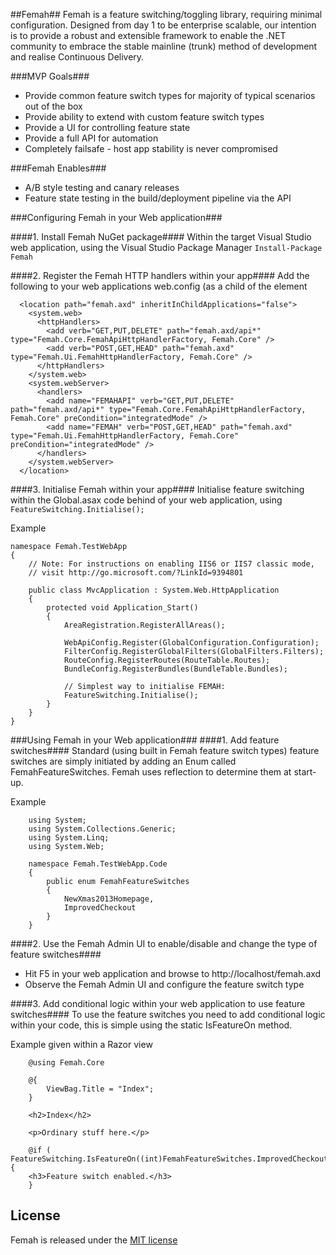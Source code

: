 ##Femah##
Femah is a feature switching/toggling library, requiring minimal configuration.  Designed from day 1 to be enterprise scalable, our intention is to provide a robust and extensible framework to enable the .NET community to embrace the stable mainline (trunk) method of development and realise Continuous Delivery.

###MVP Goals###
* Provide common feature switch types for majority of typical scenarios out of the box
* Provide ability to extend with custom feature switch types
* Provide a UI for controlling feature state
* Provide a full API for automation
* Completely failsafe - host app stability is never compromised

###Femah Enables###
* A/B style testing and canary releases
* Feature state testing in the build/deployment pipeline via the API

###Configuring Femah in your Web application###

####1. Install Femah NuGet package####
Within the target Visual Studio web application, using the Visual Studio Package Manager
```Install-Package Femah```

####2. Register the Femah HTTP handlers within your app####
Add the following to your web applications web.config (as a child of the <configuration> element
```
  <location path="femah.axd" inheritInChildApplications="false">
    <system.web>
      <httpHandlers>
        <add verb="GET,PUT,DELETE" path="femah.axd/api*" type="Femah.Core.FemahApiHttpHandlerFactory, Femah.Core" />
        <add verb="POST,GET,HEAD" path="femah.axd" type="Femah.Ui.FemahHttpHandlerFactory, Femah.Core" />
      </httpHandlers>
    </system.web>
    <system.webServer>
      <handlers>
        <add name="FEMAHAPI" verb="GET,PUT,DELETE" path="femah.axd/api*" type="Femah.Core.FemahApiHttpHandlerFactory, Femah.Core" preCondition="integratedMode" />
        <add name="FEMAH" verb="POST,GET,HEAD" path="femah.axd" type="Femah.Ui.FemahHttpHandlerFactory, Femah.Core" preCondition="integratedMode" />
      </handlers>
    </system.webServer>
  </location>
```

####3. Initialise Femah within your app####
Initialise feature switching within the Global.asax code behind of your web application, using ```FeatureSwitching.Initialise();```

Example
```
namespace Femah.TestWebApp
{
    // Note: For instructions on enabling IIS6 or IIS7 classic mode, 
    // visit http://go.microsoft.com/?LinkId=9394801

    public class MvcApplication : System.Web.HttpApplication
    {
        protected void Application_Start()
        {
            AreaRegistration.RegisterAllAreas();

            WebApiConfig.Register(GlobalConfiguration.Configuration);
            FilterConfig.RegisterGlobalFilters(GlobalFilters.Filters);
            RouteConfig.RegisterRoutes(RouteTable.Routes);
            BundleConfig.RegisterBundles(BundleTable.Bundles);

            // Simplest way to initialise FEMAH:
            FeatureSwitching.Initialise();
        }
    }
}
```
###Using Femah in your Web application###
####1. Add feature switches####
Standard (using built in Femah feature switch types) feature switches are simply initiated by adding an Enum called FemahFeatureSwitches.  Femah uses reflection to determine them at start-up.

Example
```
	using System;
	using System.Collections.Generic;
	using System.Linq;
	using System.Web;

	namespace Femah.TestWebApp.Code
	{
		public enum FemahFeatureSwitches
		{
			NewXmas2013Homepage,
			ImprovedCheckout
		}
	}
```
####2. Use the Femah Admin UI to enable/disable and change the type of feature switches####
* Hit F5 in your web application and browse to http://localhost/femah.axd
* Observe the Femah Admin UI and configure the feature switch type

####3. Add conditional logic within your web application to use feature switches####
To use the feature switches you need to add conditional logic within your code, this is simple using the static IsFeatureOn method.

Example given within a Razor view
```
	@using Femah.Core

	@{
		ViewBag.Title = "Index";
	}

	<h2>Index</h2>

	<p>Ordinary stuff here.</p>

	@if ( FeatureSwitching.IsFeatureOn((int)FemahFeatureSwitches.ImprovedCheckout)) {
	<h3>Feature switch enabled.</h3>
	}
```

## License
Femah is released under the [MIT license](http://opensource.org/licenses/MIT)
